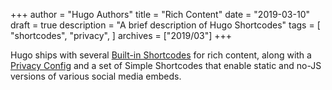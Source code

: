 +++
author = "Hugo Authors"
title = "Rich Content"
date = "2019-03-10"
draft = true
description = "A brief description of Hugo Shortcodes"
tags = [
    "shortcodes",
    "privacy",
]
archives = ["2019/03"]
+++

Hugo ships with several [Built-in Shortcodes](https://gohugo.io/content-management/shortcodes/#use-hugo-s-built-in-shortcodes) for rich content, along with a [Privacy Config](https://gohugo.io/about/hugo-and-gdpr/) and a set of Simple Shortcodes that enable static and no-JS versions of various social media embeds.
